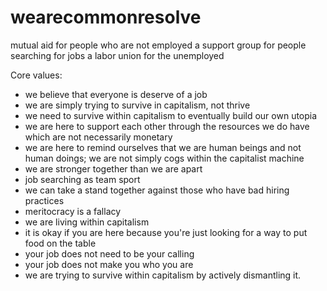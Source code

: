 # wearecommonresolve

mutual aid for people who are not employed
a support group for people searching for jobs
a labor union for the unemployed

Core values:
- we believe that everyone is deserve of a job
- we are simply trying to survive in capitalism, not thrive
- we need to survive within capitalism to eventually build our own utopia
- we are here to support each other through the resources we do have which are not necessarily monetary
- we are here to remind ourselves that we are human beings and not human doings; we are not simply cogs within the capitalist machine
- we are stronger together than we are apart
- job searching as team sport
- we can take a stand together against those who have bad hiring practices
- meritocracy is a fallacy
- we are living within capitalism
- it is okay if you are here because you're just looking for a way to put food on the table
- your job does not need to be your calling
- your job does not make you who you are
- we are trying to survive within capitalism by actively dismantling it.
